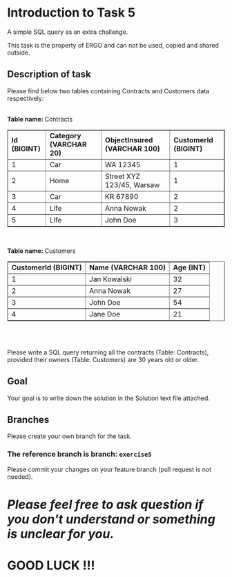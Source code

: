 # Introduction to Task 5
A simple SQL query as an extra challenge.

This task is the property of ERGO and can not be used, copied and shared outside.
## Description of task

Please find below two tables containing Contracts and Customers data respectively: <br><br>

<b>Table name: </b>Contracts<br>
<table border="1">
  <tr>
    <td ><b>Id (BIGINT)</b></td>
    <td><b>Category (VARCHAR 20)</b></td>
    <td><b>ObjectInsured (VARCHAR 100)</b></td>
    <td><b>CustomerId (BIGINT)</b></td>
  </tr>
  <tr>
    <td>1</td>
    <td>Car</td>
    <td>WA 12345</td>
    <td>1</td>
  </tr>
  <tr>
    <td>2</td>
    <td>Home</td>
    <td>Street XYZ 123/45, Warsaw</td>
    <td>1</td>
  </tr>
  <tr>
    <td>3</td>
    <td>Car</td>
    <td>KR 67890</td>
    <td>2</td>
  </tr>
  <tr>
    <td>4</td>
    <td>Life</td>
    <td>Anna Nowak</td>
    <td>2</td>
  </tr>
  <tr>
    <td>5</td>
    <td>Life</td>
    <td>John Doe</td>
    <td>3</td>
  </tr>
</table><br>

<b>Table name: </b>Customers<br>
<table border="1">
  <tr>
    <td ><b>CustomerId (BIGINT)</b></td>
    <td><b>Name (VARCHAR 100)</b></td>
    <td><b>Age (INT)</b></td>
  </tr>
  <tr>
    <td>1</td>
    <td>Jan Kowalski</td>
    <td>32</td>
  </tr>
  <tr>
    <td>2</td>
    <td>Anna Nowak</td>
    <td>27</td>
  </tr>
  <tr>
    <td>3</td>
    <td>John Doe</td>
    <td>54</td>
  </tr>
  <tr>
    <td>4</td>
    <td>Jane Doe</td>
    <td>21</td>
  </tr>
</table><br><br>

Please write a SQL query returning all the contracts (Table: Contracts), provided their owners (Table: Customers) are 30 years old or older.

## Goal
Your goal is to write down the solution in the Solution text file attached.

## Branches
Please create your own branch for the task.

### **The reference branch is branch: `exercise5`**
Please commit your changes on your feature branch (pull request is not needed).

# _Please feel free to ask question if you don't understand or something is unclear for you._
# **GOOD LUCK !!!**
